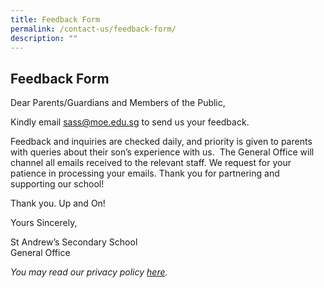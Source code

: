 ```yaml
---
title: Feedback Form
permalink: /contact-us/feedback-form/
description: ""
---
```


## Feedback Form

Dear Parents/Guardians and Members of the Public,  
  
Kindly email [sass@moe.edu.sg](mailto:sass@moe.edu.sg) to send us your feedback. 

  

Feedback and inquiries are checked daily, and priority is given to parents with queries about their son’s experience with us.  The General Office will channel all emails received to the relevant staff. We request for your patience in processing your emails. Thank you for partnering and supporting our school!  

  

Thank you. Up and On!

  

  

Yours Sincerely,

St Andrew’s Secondary School  
General Office

_You may read our privacy policy [here](https://standrewssec.moe.edu.sg/about-sass/privacy-policy)._